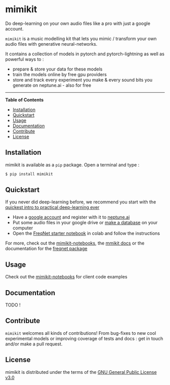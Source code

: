 # mimikit

Do deep-learning on your own audio files like a pro with just a google account.

`mimikit` is a music modelling kit that lets you mimic / transform your own audio files with generative neural-networks.

It contains a collection of models in pytorch and pytorch-lightning as well as powerful ways to :
- prepare & store your data for these models
- train the models online by free gpu providers
- store and track every experiment you make & every sound bits you generate on neptune.ai - also for free

-----

**Table of Contents**

* [Installation](#installation)
* [Quickstart](#quickstart)
* [Usage](#usage)
* [Documentation](#documentation)
* [Contribute](#contribute)
* [License](#license)

## Installation

mimikit is available as a `pip` package. Open a terminal and type :

```bash
$ pip install mimikit
```

## Quickstart

If you never did deep-learning before, we recommend you start with the [quickest intro to practical deep-learning ever]()

- Have a [google account]() and register with it to [neptune.ai]()
- Put some audio files in your google drive or [make a database]() on your computer
- Open the [FreqNet starter notebook]() in colab and follow the instructions

For more, check out the [mimikit-notebooks](), the [mmikit docs]() or the documentation for the [freqnet package]() 

## Usage 

Check out the [mimikit-notebooks]() for client code examples 

## Documentation

TODO !

## Contribute

`mimikit` welcomes all kinds of contributions! From bug-fixes to new cool experimental models or improving coverage of tests and docs : get in touch and/or make a pull request. 


## License

mimikit is distributed under the terms of the [GNU General Public License v3.0](https://choosealicense.com/licenses/gpl-3.0/)
